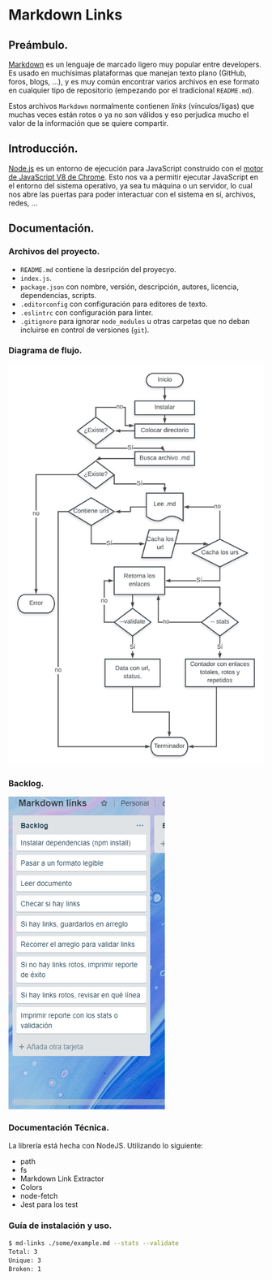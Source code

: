 # Markdown Links

## Preámbulo.

[Markdown](https://es.wikipedia.org/wiki/Markdown) es un lenguaje de marcado
ligero muy popular entre developers. Es usado en muchísimas plataformas que
manejan texto plano (GitHub, foros, blogs, ...), y es muy común
encontrar varios archivos en ese formato en cualquier tipo de repositorio
(empezando por el tradicional `README.md`).

Estos archivos `Markdown` normalmente contienen _links_ (vínculos/ligas) que
muchas veces están rotos o ya no son válidos y eso perjudica mucho el valor de
la información que se quiere compartir.

## Introducción.

[Node.js](https://nodejs.org/es/) es un entorno de ejecución para JavaScript
construido con el [motor de JavaScript V8 de Chrome](https://developers.google.com/v8/).
Esto nos va a permitir ejecutar JavaScript en el entorno del sistema operativo,
ya sea tu máquina o un servidor, lo cual nos abre las puertas para poder
interactuar con el sistema en sí, archivos, redes, ...

## Documentación.
### Archivos del proyecto.


- `README.md` contiene la desripción del proyecyo.
- `index.js`.
- `package.json` con nombre, versión, descripción, autores, licencia,   dependencias, scripts.
- `.editorconfig` con configuración para editores de texto.
- `.eslintrc` con configuración para linter.
- `.gitignore` para ignorar `node_modules` u otras carpetas que no deban
  incluirse en control de versiones (`git`).

### Diagrama de flujo.

![Diagrama](./flujo.jpeg)

### Backlog.

![Backlog](./mdlinks.png)

### Documentación Técnica.

La librería está hecha con NodeJS. Utilizando lo siguiente:
- path
- fs
- Markdown Link Extractor
- Colors
- node-fetch
- Jest para los test

### Guía de instalación y uso.


```sh
$ md-links ./some/example.md --stats --validate
Total: 3
Unique: 3
Broken: 1
```

  